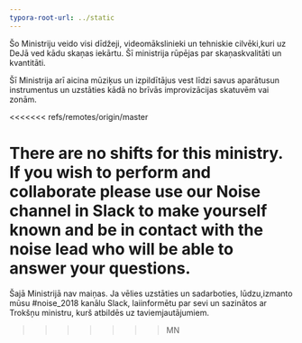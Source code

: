 ```yaml
---
typora-root-url: ../static
---
```


Šo Ministriju veido visi dīdžeji, videomākslinieki un tehniskie cilvēki,kuri uz DeJā ved kādu skaņas iekārtu. Šī ministrija rūpējas par skaņaskvalitāti un kvantitāti. 

Šī Ministrija arī aicina mūziķus un izpildītājus vest līdzi savus aparātusun instrumentus un uzstāties kādā no brīvās improvizācijas skatuvēm vai zonām.

<<<<<<< refs/remotes/origin/master


There are no shifts for this ministry. If you wish to perform and  collaborate  please use our Noise channel in Slack to make yourself known and be in contact with the noise lead who will be able to answer your questions.
=======
Šajā Ministrijā nav maiņas. Ja vēlies uzstāties un sadarboties, lūdzu,izmanto mūsu #noise_2018 kanālu Slack, laiinformētu par sevi un sazinātos ar Trokšņu ministru, kurš atbildēs uz taviemjautājumiem.
>>>>>>> MN
